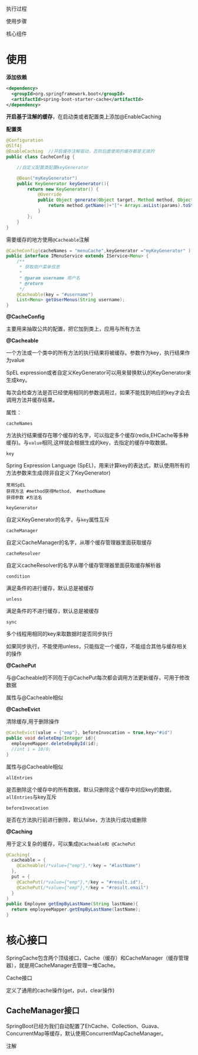 执行过程

使用步骤

核心组件



# 使用



**添加依赖**

```xml
<dependency>
  <groupId>org.springframework.boot</groupId>
  <artifactId>spring-boot-starter-cache</artifactId>
</dependency>
```

**开启基于注解的缓存**，在启动类或者配置类上添加@EnableCaching

**配置类**

```java
@Configuration
@Slf4j
@EnableCaching  //开启缓存注解驱动，否则后面使用的缓存都是无效的
public class CacheConfig {

    //自定义配置类配置keyGenerator

    @Bean("myKeyGenerator")
    public KeyGenerator keyGenerator(){
        return new KeyGenerator() {
            @Override
            public Object generate(Object target, Method method, Object... params) {
                return method.getName()+"["+ Arrays.asList(params).toString() +"]";
            }
        };
    }
}
```

需要缓存的地方使用`@Cacheable`注解

```java
@CacheConfig(cacheNames = "menuCache",keyGenerator ="myKeyGenerator" )
public interface IMenuService extends IService<Menu> {
    /**
     * 获取用户菜单信息
     *
     * @param username 用户名
     * @return
     */
    @Cacheable(key = "#username")
    List<Menu> getUserMenus(String username);
}
```



**@CacheConfig**

主要用来抽取公共的配置，把它加到类上，应用与所有方法



**@Cacheable**

一个方法或一个类中的所有方法的执行结果将被缓存。参数作为key，执行结果作为value

SpEL expression或者自定义KeyGenerator可以用来替换默认的KeyGenerator来生成key。

每次会检查方法是否已经使用相同的参数调用过，如果不能找到响应的key才会去调用方法并缓存结果。

属性：

`cacheNames` 

方法执行结果缓存在哪个缓存的名字，可以指定多个缓存(redis,EHCache等多种缓存)。与`value`相同,这样就会根据生成的key，去指定的缓存中取数据。

`key`  

Spring Expression Language (SpEL)，用来计算key的表达式，默认使用所有的方法参数来生成(除非自定义了KeyGenerator)

```
常用SpEL
获得方法 #method获得Method， #methodName
获得参数 #方法名
```

`keyGenerator`

自定义KeyGenerator的名字，与`key`属性互斥

`cacheManager`

自定义CacheManager的名字，从哪个缓存管理器里面获取缓存

`cacheResolver`

自定义cacheResolver的名字从哪个缓存管理器里面获取缓存解析器

`condition`

满足条件的进行缓存，默认总是被缓存

`unless`

满足条件的不进行缓存，默认总是被缓存

`sync`

多个线程用相同的key来取数据时是否同步执行

如果同步执行，不能使用unless，只能指定一个缓存，不能组合其他与缓存相关的操作



**@CachePut**

与@Cacheable的不同在于@CachePut每次都会调用方法更新缓存，可用于修改数据

属性与@Cacheable相似



**@CacheEvict**

清除缓存,用于删除操作

```java
@CacheEvict(value = {"emp"}, beforeInvocation = true,key="#id")
public void deleteEmp(Integer id){
  employeeMapper.deleteEmpById(id);
  //int i = 10/0;
}
```

属性与@Cacheable相似

`allEntries`

是否删除这个缓存中的所有数据，默认只删除这个缓存中对应key的数据，`allEntries`与key互斥



`beforeInvocation`

是否在方法执行前进行删除，默认false，方法执行成功或删除



**@Caching**

用于定义复杂的缓存，可以集成`@Cacheable和 @CachePut`

```java
@Caching(
  cacheable = {
    @Cacheable(/*value={"emp"},*/key = "#lastName")
  },
  put = {
    @CachePut(/*value={"emp"},*/key = "#result.id"),
    @CachePut(/*value={"emp"},*/key = "#result.email")
  }
)
public Employee getEmpByLastName(String lastName){
  return employeeMapper.getEmpByLastName(lastName);
}
```







# 核心接口



SpringCache包含两个顶级接口，Cache（缓存）和CacheManager（缓存管理器），就是用CacheManager去管理一堆Cache。



Cache接口

定义了通用的cache操作(get，put，clear操作)



## CacheManager接口

SpringBoot已经为我们自动配置了EhCache、Collection、Guava、ConcurrentMap等缓存，默认使用ConcurrentMapCacheManager。





注解

